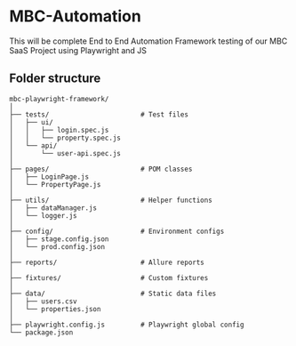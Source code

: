 # MBC-Automation
This will be complete End to End Automation Framework testing of our MBC SaaS Project using Playwright and JS

## Folder structure

```
mbc-playwright-framework/
│
├── tests/                       # Test files
│   ├── ui/
│   │   ├── login.spec.js
│   │   └── property.spec.js
│   └── api/
│       └── user-api.spec.js
│
├── pages/                       # POM classes
│   ├── LoginPage.js
│   └── PropertyPage.js
│
├── utils/                       # Helper functions
│   ├── dataManager.js
│   └── logger.js
│
├── config/                      # Environment configs
│   ├── stage.config.json
│   └── prod.config.json
│
├── reports/                     # Allure reports
│
├── fixtures/                    # Custom fixtures
│
├── data/                        # Static data files
│   ├── users.csv
│   └── properties.json
│
├── playwright.config.js         # Playwright global config
└── package.json
```